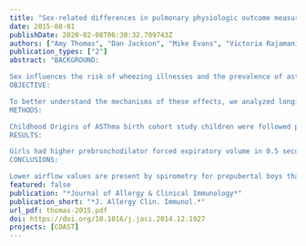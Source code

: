 ```yaml
---
title: "Sex-related differences in pulmonary physiologic outcome measures in a high-risk birth cohort"
date: 2015-08-01
publishDate: 2020-02-08T06:30:32.709743Z
authors: ["Amy Thomas", "Dan Jackson", "Mike Evans", "Victoria Rajamanickam", "Ronald Gangnon", "Sean Fain", "Ron Sorkness", "Adesua Okupa", "Alex Thomas", "Jim Gern", "Rob Lemanske"]
publication_types: ["2"]
abstract: "BACKGROUND:

Sex influences the risk of wheezing illnesses and the prevalence of asthma throughout childhood.
OBJECTIVE:

To better understand the mechanisms of these effects, we analyzed longitudinal relationships between sex, lung physiology, and asthma in the Childhood Origins of ASThma birth cohort study.
METHODS:

Childhood Origins of ASThma birth cohort study children were followed prospectively from birth and assessed annually. Results of spirometry, fractional exhaled nitric oxide (Feno), mannitol provocation testing, and (3)He gas magnetic resonance imaging were assessed by sex using multivariate models including age, asthma diagnosis, and wheezing histories.
RESULTS:

Girls had higher prebronchodilator forced expiratory volume in 0.5 seconds/forced vital capacity values than did boys (mean difference, 0.017; 95% CI, 0.000-0.034; P = .05) of equivalent age. Postbronchodilator findings were more pronounced, with boys demonstrating reduced forced expiratory volume in 0.5 seconds/forced vital capacity values than did girls of equivalent age (mean difference, 0.032; 95% CI, 0.014-0.049; P = .0005). Conversely, girls were noted to have higher ventilation defects on (3)He magnetic resonance imaging than did boys (P = .01). No differences were noted in the rate of positive responses to mannitol provocation or Feno measurements.
CONCLUSIONS:

Lower airflow values are present by spirometry for prepubertal boys than for age-matched girls; however, greater (3)He ventilation defects were noted in girls. This could represent a greater degree of subclinical air trapping in prepubertal girls because residual volumes are not detected on standard spirometric readings. No differences were noted between the 2 sexes with airway hyperresponsiveness (mannitol provocation testing) or inflammation (Feno). Prospective peripubertal follow-up will determine whether these differences persist or change with the de novo expression and remission of asthma based on sex and age."
featured: false
publication: "*Journal of Allergy & Clinical Immunology*"
publication_short: "*J. Allergy Clin. Immunol.*"
url_pdf: thomas-2015.pdf
doi: https://doi.org/10.1016/j.jaci.2014.12.1927
projects: [COAST]
---
```


